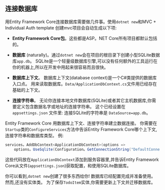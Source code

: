 ## 连接数据库

用Entity Framework Core连接数据库需要做几件事。使用`dotnet new`和MVC + Individual Auth template 创建mvc项目会自动生成以下项:

* **Entity Framework Core包**。这些都是ASP。NET Core所有项目都默认包括的。

* **数据库** (naturally)。通过`dotnet new`会在项目的根目录下创建小型SQLite数据库`app.db`。 SQLite是一个轻量级数据库引擎,可以没有任何额外的工具运行在你的机器上,所以在开发中用起来很容易而且很快。

* **数据库上下文**。 数据库上下文(database context)是一个C#类提供的数据库入口点。 用来读取数据库。`Data/ApplicationDbContext.cs`文件用已经存在基础的上下文。

* **连接字符串**。 无论你连接本地文件数据库(SQLite)或者其它主机数据库,你需要定义包含数据名字或地址的连接字符串。 这个已经设置在 `appsettings.json` 文件里: 连接SQLite的字符串是 `DataSource=app.db`。

Entity Framework Core 用数据库上下文、连接字符串建立数据连接。 你需要在`Startup`类的`ConfigureServices`方法中告诉Entity Framework Core哪个上下文,连接字符串和数据库类型。 例:

```csharp
services。AddDbContext<ApplicationDbContext>(options =>
    options。UseSqlite(Configuration。GetConnectionString("DefaultConnection")));
```

这些代码放在`ApplicationDbContext`添加到服务容器里,并告诉Entity Framework Core从文件(`appsettings.json`)获取配置，和使用SQLite数据库。

你可以看到,`dotnet new`创建了很多东西给你! 数据库已经配置完成并准备使用。 然而,还没有实体类。 为了保存`TodoItem`实体,你需要更新上下文并迁移数据库。
